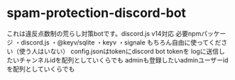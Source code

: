 # spam-protection-discord-bot
これは違反点数制の荒らし対策botです。discord.js v14対応
必要npmパッケージ
・discord.js
・@keyv/sqlite
・keyv
・signale
もちろん自由に使ってください（使う人はいない）
config.jsonはtokenにdiscord bot tokenを
logに送信したいチャンネルidを配列としていくらでも
adminも登録したいadminユーザーidを配列としていくらでも
